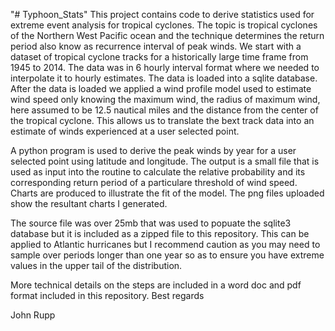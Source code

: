 "# Typhoon_Stats" 
This project contains code to derive statistics used for extreme event analysis for tropical cyclones.
The topic is tropical cyclones of the Northern West Pacific ocean and the technique determines
the return period also know as recurrence interval of peak winds.  We start with a dataset of tropical
cyclone tracks for a historically large time frame from 1945 to 2014.   The data was in 6 hourly interval format
where we needed to interpolate it to hourly estimates. The data is loaded into a sqlite database. After the 
data is loaded we applied a wind profile model used to estimate wind speed only knowing the maximum wind,
the radius of maximum wind, here assumed to be 12.5 nautical miles and the distance from the center of the 
tropical cyclone.  This allows us to translate the bext track data into an estimate of winds experienced at a
user selected point.
 
A python program is used to derive the peak winds by year for a user selected point using latitude and longitude.
The output is a small file that is used as input into the routine to calculate the relative probability and 
its corresponding return period of a particulare threshold of wind speed. Charts are produced to illustrate
the fit of the model. The png files uploaded show the resultant charts I generated.

The source file was over 25mb that was used to popuate the sqlite3 database but it is included as a zipped file to this repository.
This can be applied to Atlantic hurricanes but I recommend caution as you may need to sample over periods longer than
one year so as to ensure you have extreme values in the upper tail of the distribution.

More technical details on the steps are included in a word doc and pdf format included in this repository.
Best regards

John Rupp

